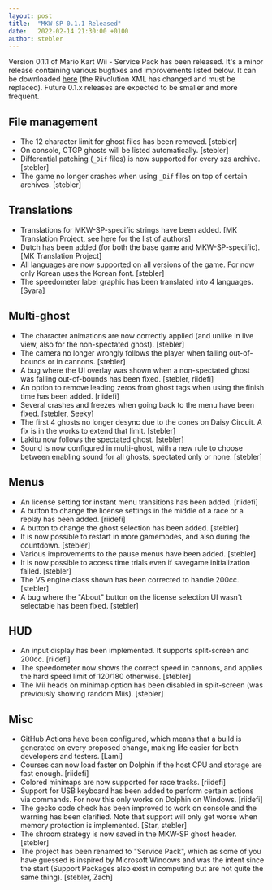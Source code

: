```yaml
---
layout: post
title:  "MKW-SP 0.1.1 Released"
date:   2022-02-14 21:30:00 +0100
author: stebler
---
```


Version 0.1.1 of Mario Kart Wii - Service Pack has been released. It's a minor release containing various bugfixes and improvements listed below. It can be downloaded [here](https://github.com/stblr/mkw-sp/releases/download/v0.1.1/mkw-sp-v0.1.1.zip) (the Riivolution XML has changed and must be replaced). Future 0.1.x releases are expected to be smaller and more frequent.

## File management

- The 12 character limit for ghost files has been removed. [stebler]
- On console, CTGP ghosts will be listed automatically. [stebler]
- Differential patching (`_Dif` files) is now supported for every szs archive. [stebler]
- The game no longer crashes when using `_Dif` files on top of certain archives. [stebler]

## Translations

- Translations for MKW-SP-specific strings have been added. [MK Translation Project, see [here](https://docs.google.com/spreadsheets/d/1RL-Hre4N3SsjssjN0NvwV8UZm_Dx5jiuMXV5grPwMjQ/edit#gid=804064824) for the list of authors]
- Dutch has been added (for both the base game and MKW-SP-specific). [MK Translation Project]
- All languages are now supported on all versions of the game. For now only Korean uses the Korean font. [stebler]
- The speedometer label graphic has been translated into 4 languages. [Syara]

## Multi-ghost

- The character animations are now correctly applied (and unlike in live view, also for the non-spectated ghost). [stebler]
- The camera no longer wrongly follows the player when falling out-of-bounds or in cannons. [stebler]
- A bug where the UI overlay was shown when a non-spectated ghost was falling out-of-bounds has been fixed. [stebler, riidefi]
- An option to remove leading zeros from ghost tags when using the finish time has been added. [riidefi]
- Several crashes and freezes when going back to the menu have been fixed. [stebler, Seeky]
- The first 4 ghosts no longer desync due to the cones on Daisy Circuit. A fix is in the works to extend that limit. [stebler]
- Lakitu now follows the spectated ghost. [stebler]
- Sound is now configured in multi-ghost, with a new rule to choose between enabling sound for all ghosts, spectated only or none. [stebler]

## Menus

- An license setting for instant menu transitions has been added. [riidefi]
- A button to change the license settings in the middle of a race or a replay has been added. [riidefi]
- A button to change the ghost selection has been added. [stebler]
- It is now possible to restart in more gamemodes, and also during the countdown. [stebler]
- Various improvements to the pause menus have been added. [stebler]
- It is now possible to access time trials even if savegame initialization failed. [stebler]
- The VS engine class shown has been corrected to handle 200cc. [stebler]
- A bug where the "About" button on the license selection UI wasn't selectable has been fixed. [stebler]

## HUD

- An input display has been implemented. It supports split-screen and 200cc. [riidefi]
- The speedometer now shows the correct speed in cannons, and applies the hard speed limit of 120/180 otherwise. [stebler]
- The Mii heads on minimap option has been disabled in split-screen (was previously showing random Miis). [stebler]

## Misc

- GitHub Actions have been configured, which means that a build is generated on every proposed change, making life easier for both developers and testers. [Lami]
- Courses can now load faster on Dolphin if the host CPU and storage are fast enough. [riidefi]
- Colored minimaps are now supported for race tracks. [riidefi]
- Support for USB keyboard has been added to perform certain actions via commands. For now this only works on Dolphin on Windows. [riidefi]
- The gecko code check has been improved to work on console and the warning has been clarified. Note that support will only get worse when memory protection is implemented. [Star, stebler]
- The shroom strategy is now saved in the MKW-SP ghost header. [stebler]
- The project has been renamed to "Service Pack", which as some of you have guessed is inspired by Microsoft Windows and was the intent since the start (Support Packages also exist in computing but are not quite the same thing). [stebler, Zach]
